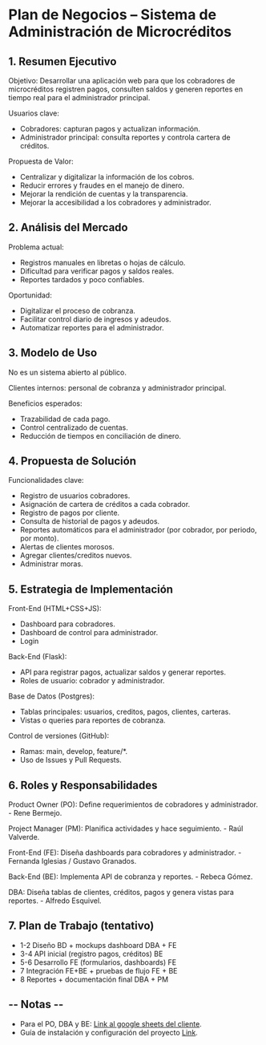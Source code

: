 
# Plan de Negocios – Sistema de Administración de Microcréditos
## 1. Resumen Ejecutivo

Objetivo: Desarrollar una aplicación web para que los cobradores de microcréditos registren pagos, consulten saldos y generen reportes en tiempo real para el administrador principal.

Usuarios clave:
- Cobradores: capturan pagos y actualizan información.
- Administrador principal: consulta reportes y controla cartera de créditos.

Propuesta de Valor:
- Centralizar y digitalizar la información de los cobros.
- Reducir errores y fraudes en el manejo de dinero.
- Mejorar la rendición de cuentas y la transparencia.
- Mejorar la accesibilidad a los cobradores y administrador.

## 2. Análisis del Mercado

Problema actual:
 - Registros manuales en libretas o hojas de cálculo.
 - Dificultad para verificar pagos y saldos reales.
 - Reportes tardados y poco confiables.

Oportunidad:
- Digitalizar el proceso de cobranza.
- Facilitar control diario de ingresos y adeudos.
- Automatizar reportes para el administrador.

## 3. Modelo de Uso

No es un sistema abierto al público.

Clientes internos: personal de cobranza y administrador principal.

Beneficios esperados:

- Trazabilidad de cada pago.
- Control centralizado de cuentas.
- Reducción de tiempos en conciliación de dinero.

## 4. Propuesta de Solución

Funcionalidades clave:
- Registro de usuarios cobradores.
- Asignación de cartera de créditos a cada cobrador.
- Registro de pagos por cliente.
- Consulta de historial de pagos y adeudos.
- Reportes automáticos para el administrador (por cobrador, por periodo, por monto).
- Alertas de clientes morosos.
- Agregar clientes/creditos nuevos.
- Administrar moras.

## 5. Estrategia de Implementación

Front-End (HTML+CSS+JS):
- Dashboard para cobradores.
- Dashboard de control para administrador.
- Login

Back-End (Flask):

- API para registrar pagos, actualizar saldos y generar reportes.
- Roles de usuario: cobrador y administrador.

Base de Datos (Postgres):
- Tablas principales: usuarios, creditos, pagos, clientes, carteras.
- Vistas o queries para reportes de cobranza.

Control de versiones (GitHub):
- Ramas: main, develop, feature/*.
- Uso de Issues y Pull Requests.

## 6. Roles y Responsabilidades

Product Owner (PO): Define requerimientos de cobradores y administrador. - Rene Bermejo.

Project Manager (PM): Planifica actividades y hace seguimiento. - Raúl Valverde.

Front-End (FE): Diseña dashboards para cobradores y administrador. - Fernanda Iglesias / Gustavo Granados.

Back-End (BE): Implementa API de cobranza y reportes. - Rebeca Gómez.

DBA: Diseña tablas de clientes, créditos, pagos y genera vistas para reportes. - Alfredo Esquivel. 

## 7. Plan de Trabajo (tentativo)
- 1-2	  Diseño BD + mockups dashboard	  DBA + FE
- 3-4	  API inicial (registro pagos, créditos)	  BE
- 5-6	  Desarrollo FE (formularios, dashboards)	  FE
- 7	  Integración FE+BE + pruebas de flujo	  FE + BE
- 8	  Reportes + documentación final	  DBA + PM

## -- Notas --
- Para el PO, DBA y BE: [Link al google sheets del cliente](https://docs.google.com/spreadsheets/d/1zv5CVmtzXvHYGdaY3UP40fK2whJVYFIGNw84OHz_w0c/edit?usp=sharing).
- Guía de instalación y configuración del proyecto [Link](https://github.com/raulhongo3132/administracion-de-microcreditos/blob/main/primeros_pasos.md).
